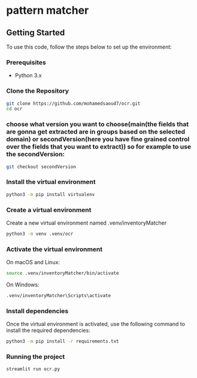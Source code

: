 # pattern matcher


## Getting Started

To use this code, follow the steps below to set up the environment:

### Prerequisites

- Python 3.x

### Clone the Repository

```bash
git clone https://github.com/mohamedsaoud7/ocr.git
cd ocr
```
### choose what version you want to choose(main(the fields that are gonna get extracted are in groups based on the selected domain) or secondVersion(here you have fine grained control over the fields that you want to extract)) so for example to use the secondVersion:
```bash
git checkout secondVersion
```
### Install the virtual environment

```bash
python3 -m pip install virtualenv
```
### Create a virtual environment

Create a new virtual environment named .venv/inventoryMatcher

```bash
python3 -m venv .venv/ocr
```

### Activate the virtual environment
On macOS and Linux:

```bash
source .venv/inventoryMatcher/bin/activate
```
On Windows:
```bash
.venv/inventoryMatcher\Scripts\activate
```


### Install dependencies
Once the virtual environment is activated, use the following command to install the required dependencies:

```bash
python3 -m pip install -r requirements.txt
```

### Running the project
```bash
streamlit run ocr.py
```
